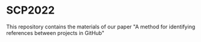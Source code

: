 # SCP2022
This repository contains the materials of our paper "A method for identifying references between projects in GitHub"
